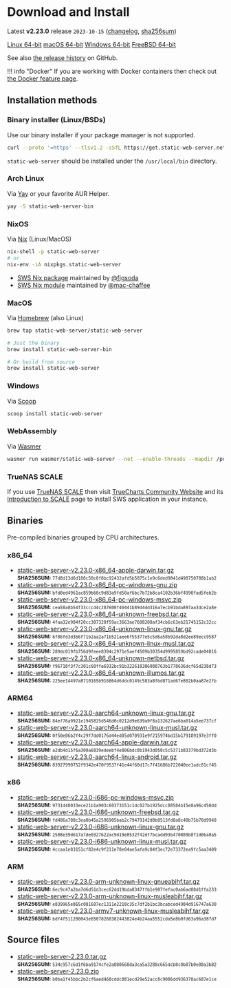 # Download and Install

Latest **v2.23.0** release `2023-10-15` ([changelog](https://github.com/static-web-server/static-web-server/releases/tag/v2.23.0), [sha256sum](https://github.com/static-web-server/static-web-server/releases/download/v2.23.0/static-web-server-v2.23.0-SHA256SUM))

<div class="featured-downloads">

<a class="md-button md-button-sm" href="https://github.com/static-web-server/static-web-server/releases/download/v2.23.0/static-web-server-v2.23.0-x86_64-unknown-linux-gnu.tar.gz">Linux 64-bit</a> <a class="md-button md-button-sm" href="https://github.com/static-web-server/static-web-server/releases/download/v2.23.0/static-web-server-v2.23.0-x86_64-apple-darwin.tar.gz">macOS 64-bit</a>
<a class="md-button md-button-sm" href="https://github.com/static-web-server/static-web-server/releases/download/v2.23.0/static-web-server-v2.23.0-x86_64-pc-windows-msvc.zip">Windows 64-bit</a>
<a class="md-button md-button-sm" href="https://github.com/static-web-server/static-web-server/releases/download/v2.23.0/static-web-server-v2.23.0-x86_64-unknown-freebsd.tar.gz">FreeBSD 64-bit</a>

</div>

See also [the release history](https://github.com/static-web-server/static-web-server/releases) on GitHub.

!!! info "Docker"
    If you are working with Docker containers then check out [the Docker feature page](https://static-web-server.net/features/docker/).

## Installation methods

### Binary installer (Linux/BSDs)

Use our binary installer if your package manager is not supported.

```sh
curl --proto '=https' --tlsv1.2 -sSfL https://get.static-web-server.net | sh
```

`static-web-server` should be installed under the `/usr/local/bin` directory.

### Arch Linux

Via [Yay](https://github.com/Jguer/yay) or your favorite AUR Helper.

```sh
yay -S static-web-server-bin
```

### NixOS

Via [Nix](https://github.com/NixOS/nix) (Linux/MacOS)

```sh
nix-shell -p static-web-server
# or
nix-env -iA nixpkgs.static-web-server
```

- [SWS Nix package](https://search.nixos.org/packages?show=static-web-server&from=0&size=50&sort=relevance&type=packages&query=static-web-server) maintained by [@figsoda](https://github.com/figsoda)
- [SWS Nix module](https://nixos.wiki/wiki/Static_Web_Server) maintained by [@mac-chaffee](https://github.com/mac-chaffee)

### MacOS

Via [Homebrew](https://brew.sh/) (also Linux)

```sh
brew tap static-web-server/static-web-server

# Just the binary
brew install static-web-server-bin

# Or build from source
brew install static-web-server
```

### Windows

Via [Scoop](https://scoop.sh/)

```powershell
scoop install static-web-server
```

### WebAssembly

Via [Wasmer](https://wasmer.io/wasmer/static-web-server/)

```sh
wasmer run wasmer/static-web-server --net --enable-threads --mapdir /public:/my/host/dir -- --port 8787
```

### TrueNAS SCALE

If you use [TrueNAS SCALE](https://www.truenas.com/truenas-scale/) then visit [TrueCharts Community Website](https://truecharts.org/charts/stable/static-web-server/) and its [Introduction to SCALE](https://truecharts.org/manual/SCALE/guides/scale-intro) page to install SWS application in your instance.  

## Binaries

Pre-compiled binaries grouped by CPU architectures.

### x86_64

- [static-web-server-v2.23.0-x86_64-apple-darwin.tar.gz](https://github.com/static-web-server/static-web-server/releases/download/v2.23.0/static-web-server-v2.23.0-x86_64-apple-darwin.tar.gz)<br>
<small>**SHA256SUM:** `77d8d13d6d188c50c0f8bc92432afd5b5875c1e9c6ded9841d498750788b1ab2`</small>
- [static-web-server-v2.23.0-x86_64-pc-windows-gnu.zip](https://github.com/static-web-server/static-web-server/releases/download/v2.23.0/static-web-server-v2.23.0-x86_64-pc-windows-gnu.zip)<br>
<small>**SHA256SUM:** `bfd0ed4961ac859b60c9d83a9fd50af6bc7b72b8ca4102b36bf4990fad5feb2b`</small>
- [static-web-server-v2.23.0-x86_64-pc-windows-msvc.zip](https://github.com/static-web-server/static-web-server/releases/download/v2.23.0/static-web-server-v2.23.0-x86_64-pc-windows-msvc.zip)<br>
<small>**SHA256SUM:** `cea58a8b54f33cccd4c287600f40441b89d44d316a7ecb91bda897aa3dce2a8e`</small>
- [static-web-server-v2.23.0-x86_64-unknown-freebsd.tar.gz](https://github.com/static-web-server/static-web-server/releases/download/v2.23.0/static-web-server-v2.23.0-x86_64-unknown-freebsd.tar.gz)<br>
<small>**SHA256SUM:** `4faa32e984f20cc307320f59ac3663ae7608208af34cb6c63eb21745152c32cc`</small>
- [static-web-server-v2.23.0-x86_64-unknown-linux-gnu.tar.gz](https://github.com/static-web-server/static-web-server/releases/download/v2.23.0/static-web-server-v2.23.0-x86_64-unknown-linux-gnu.tar.gz)<br>
<small>**SHA256SUM:** `6f86fd3d3b6f71b2aa2a71b521aee6f55377e5c5d6a58b92da8d2ee89ecc9587`</small>
- [static-web-server-v2.23.0-x86_64-unknown-linux-musl.tar.gz](https://github.com/static-web-server/static-web-server/releases/download/v2.23.0/static-web-server-v2.23.0-x86_64-unknown-linux-musl.tar.gz)<br>
<small>**SHA256SUM:** `289dc019fb756d9feee8394c2971e5aef4509b30354d9995859bd92cade04016`</small>
- [static-web-server-v2.23.0-x86_64-unknown-netbsd.tar.gz](https://github.com/static-web-server/static-web-server/releases/download/v2.23.0/static-web-server-v2.23.0-x86_64-unknown-netbsd.tar.gz)<br>
<small>**SHA256SUM:** `f96718f3f7c301c60ffa6932bc91b322618386088763b1778636dcf65d238d73`</small>
- [static-web-server-v2.23.0-x86_64-unknown-illumos.tar.gz](https://github.com/static-web-server/static-web-server/releases/download/v2.23.0/static-web-server-v2.23.0-x86_64-unknown-illumos.tar.gz)<br>
<small>**SHA256SUM:** `225ee14497a8710165b916864d6ddc0149c583a8fbd871ad67e802b0aa87e2fb`</small>

### ARM64

- [static-web-server-v2.23.0-aarch64-unknown-linux-gnu.tar.gz](https://github.com/static-web-server/static-web-server/releases/download/v2.23.0/static-web-server-v2.23.0-aarch64-unknown-linux-gnu.tar.gz)<br>
<small>**SHA256SUM:** `84ef76a9921e1945825d546d0c0212d9e639a9f8a132627ae6ba014a5ee737cf`</small>
- [static-web-server-v2.23.0-aarch64-unknown-linux-musl.tar.gz](https://github.com/static-web-server/static-web-server/releases/download/v2.23.0/static-web-server-v2.23.0-aarch64-unknown-linux-musl.tar.gz)<br>
<small>**SHA256SUM:** `0f50e86b2f4c29f7dd0176d44ed05d070931e9f215974bd15b179189197e3ff0`</small>
- [static-web-server-v2.23.0-aarch64-apple-darwin.tar.gz](https://github.com/static-web-server/static-web-server/releases/download/v2.23.0/static-web-server-v2.23.0-aarch64-apple-darwin.tar.gz)<br>
<small>**SHA256SUM:** `a2db4d15f6a300a6839edeebf4e806bdc0b1943d050c5c5371b83379bd372d3b`</small>
- [static-web-server-v2.23.0-aarch64-linux-android.tar.gz](https://github.com/static-web-server/static-web-server/releases/download/v2.23.0/static-web-server-v2.23.0-aarch64-linux-android.tar.gz)<br>
<small>**SHA256SUM:** `83927990752f9342e470f9537f41e44f60d17c7f41686b722040ee1adc81cf45`</small>

### x86

- [static-web-server-v2.23.0-i686-pc-windows-msvc.zip](https://github.com/static-web-server/static-web-server/releases/download/v2.23.0/static-web-server-v2.23.0-i686-pc-windows-msvc.zip)<br>
<small>**SHA256SUM:** `9731d48033ece21b1a903c60373151c1dc027b1925dcc88584b15e8a96c450dd`</small>
- [static-web-server-v2.23.0-i686-unknown-freebsd.tar.gz](https://github.com/static-web-server/static-web-server/releases/download/v2.23.0/static-web-server-v2.23.0-i686-unknown-freebsd.tar.gz)<br>
<small>**SHA256SUM:** `fd486a708c3ea0b45a2596905bab2c79479142d8b0513fd8a8c40b75b70d9940`</small>
- [static-web-server-v2.23.0-i686-unknown-linux-gnu.tar.gz](https://github.com/static-web-server/static-web-server/releases/download/v2.23.0/static-web-server-v2.23.0-i686-unknown-linux-gnu.tar.gz)<br>
<small>**SHA256SUM:** `2508e39d617a7de0327622ac9d19e8532f42df7bcadd93b470809b8f1d0ba8a5`</small>
- [static-web-server-v2.23.0-i686-unknown-linux-musl.tar.gz](https://github.com/static-web-server/static-web-server/releases/download/v2.23.0/static-web-server-v2.23.0-i686-unknown-linux-musl.tar.gz)<br>
<small>**SHA256SUM:** `4ccaa1e83151cf82e4c9f211e78e04ae5afa9c84f3ec72e73372ea9fc5aa3409`</small>

### ARM

- [static-web-server-v2.23.0-arm-unknown-linux-gnueabihf.tar.gz](https://github.com/static-web-server/static-web-server/releases/download/v2.23.0/static-web-server-v2.23.0-arm-unknown-linux-gnueabihf.tar.gz)<br>
<small>**SHA256SUM:** `6ec9c47a2ba7d6d51d3cec62dd19bda8347ffb1e907fefac0ab6ad08d1ffa233`</small>
- [static-web-server-v2.23.0-arm-unknown-linux-musleabihf.tar.gz](https://github.com/static-web-server/static-web-server/releases/download/v2.23.0/static-web-server-v2.23.0-arm-unknown-linux-musleabihf.tar.gz)<br>
<small>**SHA256SUM:** `e839965e865c081607ec1311e2218c35c7df2b1bc3bcabced4984d916747a630`</small>
- [static-web-server-v2.23.0-armv7-unknown-linux-musleabihf.tar.gz](https://github.com/static-web-server/static-web-server/releases/download/v2.23.0/static-web-server-v2.23.0-armv7-unknown-linux-musleabihf.tar.gz)<br>
<small>**SHA256SUM:** `bdf4f511280043e65078260382443824e4b24aa5552cda5e8b0fd63a96a387d7`</small>

## Source files

- [static-web-server-2.23.0.tar.gz](https://github.com/static-web-server/static-web-server/archive/refs/tags/v2.23.0.tar.gz)<br>
<small>**SHA256SUM:** `534c957c6d1f6ba9174cfe2a880668da3ca5a3288c665dcb8c0b87b0e08a3b82`</small>
- [static-web-server-2.23.0.zip](https://github.com/static-web-server/static-web-server/archive/refs/tags/v2.23.0.zip)<br>
<small>**SHA256SUM:** `b0ba1f45bbc2b2cf6aed468cddc881ecd29e52acc8c9086dd936378ac687e1ce`</small>
